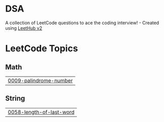# DSA
A collection of LeetCode questions to ace the coding interview! - Created using [LeetHub v2](https://github.com/arunbhardwaj/LeetHub-2.0)

<!---LeetCode Topics Start-->
# LeetCode Topics
## Math
|  |
| ------- |
| [0009-palindrome-number](https://github.com/manobhi12/DSA/tree/master/0009-palindrome-number) |
## String
|  |
| ------- |
| [0058-length-of-last-word](https://github.com/manobhi12/DSA/tree/master/0058-length-of-last-word) |
<!---LeetCode Topics End-->
